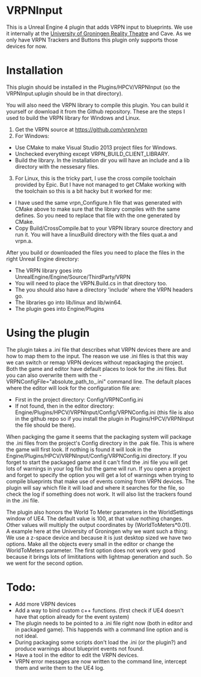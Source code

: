 # VRPNInput
This is a Unreal Engine 4 plugin that adds VRPN input to blueprints. We use it internally at the [University of Groningen Reality Theatre](http://www.rug.nl/science-and-society/centre-for-information-technology/research/hpcv/) and Cave.
As we only have VRPN Trackers and Buttons this plugin only supports those devices for now.

# Installation
This plugin should be installed in the Plugins/HPCV/VRPNInput (so the VRPNInput.uplugin should be in that directory).

You will also need the VRPN library to compile this plugin. You can build it yourself or download it from the Github repository.
These are the steps I used to build the VRPN library for Windows and Linux.

1. Get the VRPN source at https://github.com/vrpn/vrpn
2. For Windows:
 * Use CMake to make Visual Studio 2013 project files for Windows.
 * Unchecked everything except VRPN_BUILD_CLIENT_LIBRARY.
 * Build the library. In the installation dir you will have an include and a lib directory with the nessesary files.
3. For Linux, this is the tricky part, I use the cross compile toolchain provided by Epic. But I have not managed to get CMake working with the toolchain so this is a bit hacky but it worked for me:
 * I have used the same vrpn_Configure.h file that was generated with CMake above to make sure that the library compiles with the same defines. So you need to replace that file with the one generated by CMake.
 * Copy Build/CrossCompile.bat to your VRPN library source directory and run it. You will have a linuxBuild directory with the files quat.a and vrpn.a.
 
After you build or downloaded the files you need to place the files in the right Unreal Engine directory:
* The VRPN library goes into UnrealEngine/Engine/Source/ThirdParty/VRPN
 * You will need to place the VRPN.Build.cs in that directory too.
 * The you should also have a directory 'include' where the VRPN headers go.
 * The libraries go into lib/linux and lib/win64.
* The plugin goes into Engine/Plugins

# Using the plugin
The plugin takes a .ini file that describes what VRPN devices there are and how to map them to the input.
The reason we use .ini files is that this way we can switch or remap VRPN devices without repackaging the project.
Both the game and editor have default places to look for the .ini files. But you can also overwrite them with the -VRPNConfigFile="absolute_path_to_.ini" command line.
The default places where the editor will look for the configuration file are:
* First in the project directory: Config/VRPNConfig.ini
* If not found, then in the editor directory:  Engine/Plugins/HPCV/VRPNInput/Config/VRPNConfig.ini (this file is also in the github repo so if you install the plugin in Plugins/HPCV/VRPNInput the file should be there).

When packging the game it seems that the packaging system will package the .ini files from the project's Config directory in the .pak file. This is where the game will first look.
If nothing is found it will look in the Engine/Plugins/HPCV/VRPNInput/Config/VRPNConfig.ini directory.
If you forget to start the packaged game and it can't find the .ini file you will get lots of warnings in your log file but the game will run.
If you open a project and forget to specify the option you will get a lot of warnings when trying to compile blueprints that make use of events coming from VRPN devices.
The plugin will say which file it will load and where it searches for the file, so check the log if something does not work. It will also list the trackers found in the .ini file.

The plugin also honors the World To Meter parameters in the WorldSettings window of UE4. The default value is 100, at that value nothing changes. Other values will multiply the output coordinates by (WorldToMeters*0.01).
A example here at the University of Groningen why we want such a thing:
We use a z-space device and because it is just desktop sized we have two options. Make all the objects every small in the editor or change the WorldToMeters parameter.
The first option does not work very good because it brings lots of limititations with lightmap generation and such. So we went for the second option.

# Todo:
* Add more VRPN devices
* Add a way to bind custom c++ functions. (first check if UE4 doesn't have that option already for the event system)
* The plugin needs to be pointed to a .ini file right now (both in editor and in packaged game). This happends with a command line option and is not ideal.
 * During packaging some scripts don't load the .ini (or the plugin?) and produce warnings about blueprint events not found.
 * Have a tool in the editor to edit the VRPN devices.
* VRPN error messages are now written to the command line, intercept them and write them to the UE4 log.
